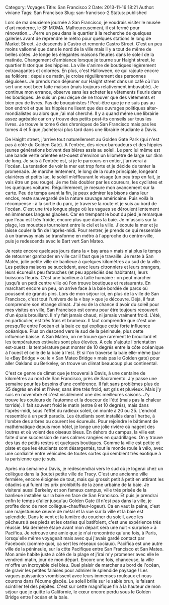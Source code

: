 Category: Voyages
Title: San Francisco 2
Date: 2013-11-16 18:21
Author: viviane
Tags: San Francisco
Slug: san-francisco-2
Status: published

Lors de ma deuxième journée à San Francisco, je voudrais visiter le musée d'art moderne, le SF MOMA. Malheureusement, il est fermé pour rénovation... J'erre un peu dans le quartier à la recherche de quelques galeries avant de reprendre le métro pour quelques stations le long de Market Street. Je descends à Castro et remonte Castro Street. C'est un peu moins vallonné que dans le nord de la ville mais il y a tout de même de belles côtes. Je longe les élégantes maisons fleuries dans le soleil de la matinée. Changement d'ambiance lorsque je tourne sur Haight street, le quartier historique des hippies. La ville s'anime de boutiques légèrement extravagantes et colorées. En plus, c'est Halloween, ce qui rajoute encore au folklore : depuis ce matin, je croise régulièrement des personnes déguisées. Je prends mon déjeuner sur Haight street dans un café où l'on sert une root beer faite maison (mais toujours relativement imbuvable). Je continue mon errance, observe sans les acheter les vêtements fleuris dans les boutiques. Je suis un peu déçue de ne trouver que des vêtements et bien peu de livres. Pas de bouquinistes ! Peut-être que je ne suis pas au bon endroit et que les hippies ne lisent que des ouvrages politiques alter-mondialistes ou alors que j'ai mal cherché. Il y a quand même une librairie assez agréable car on y trouve des petits post-its conseils sur tous les livres. Je trouve le tome 6 des chroniques de San Francisco mais pas les tomes 4 et 5 que j’achèterai plus tard dans une librairie étudiante à Davis.

De Haight street, j'arrive tout naturellement au Golden Gate Park (qui n'est pas à côté du Golden Gate). A l'entrée, des vieux baroudeurs et des hippies jeunes générations boivent des bières assis au soleil. Le parc lui même est une bande verte orientée est-ouest d'environ un kilomètre de large sur 4km de long. Je suis à l'entrée est, si je le parcours en entier, j'arriverai à l'océan. La tentation de voir la mer est trop forte et je décide de tenter la promenade. Je marche lentement, le long de la route principale, longeant clairières et petits lac, le soleil m’effleurant le visage (un peu trop en fait, je vais être un peu rouge). Je me fais doubler par les coureurs, les cyclistes et les quelques voitures. Régulièrement, je mesure mon avancement sur la carte. Peu de temps avant la fin, je peux admirer les bisons dans leur enclos, reste sauvegardé de la nature sauvage américaine. Puis voilà la récompense : à la sortie du parc, je traverse la route et je suis au bord de l'océan. C'est une très longue plage où les vagues se déroulent lentement en immenses langues glacées. Car en trempant le bout du pied je remarque que l'eau est très froide, encore plus que dans la baie. Je m'assois sur la plage, les mouettes tournoient entre le ciel et la ville. J'écoute la mer et je laisse couler la fin de l'après-midi. Pour rentrer, je prends ce qui ressemble à un tramway mais se transforme en métro à l'approche du centre-ville, puis je redescends avec le Bart vert San Mateo.

Je reste encore quelques jours dans la « bay area » mais n'ai plus le temps de retourner gambader en ville car il faut que je travaille. Je reste à San Matéo, jolie petite ville de banlieue à quelques kilomètres au sud de la ville. Les petites maisons se succèdent, avec leurs citronniers et leurs orangers, leurs écureuils peu farouches (et peu appréciés des habitants), leurs buissons fleuris. C'est une banlieue à taille humaine : on peut marcher jusqu'à un petit centre ville où l'on trouve boutiques et restaurants. En marchant encore un peu, on arrive face à la baie bordée de parcs où poussent de grands pins. Lors de mon séjour ici, en plus de la ville de San Francisco, c'est tout l'univers de la « bay » que je découvre. Déjà, il faut comprendre son étrange climat. J'ai eu de la chance d'avoir du soleil pour mes visites en ville, San Francisco est connu pour être toujours recouvert d'un épais brouillard. Il n'y fait jamais chaud, ni jamais vraiment froid. L'été, en particulier, est très frais et brumeux. Il faut comprendre que c'est une presqu'île entre l'océan et la baie ce qui explique cette forte influence océanique. Plus on descend vers le sud de la péninsule, plus cette influence baisse. A San Mateo, on ne trouve que rarement le brouillard et les températures estivales sont plus élevées. A cela s'ajoute l'orientation est-ouest : la température peut monter de 10 degrés entre la côte océanique à l'ouest et celle de la baie à l'est. Et si l'on traverse la baie elle-même (par le «Bay Bridge » ou le « San Mateo Bridge » mais pas le Golden gate) pour aller Oakland ou Berkeley, on trouve un climat beaucoup plus continental.

C'est ce genre de climat que je trouverai à Davis, à une centaine de kilomètres au nord de San Francisco, près de Sacramento. J'y passe une semaine pour les besoins d'une conférence. Il fait sans problèmes plus de 35 degrés en été et l'hiver, sans être très froid, est gris et pluvieux. Mais j'y suis en novembre et c'est visiblement une des meilleures saisons. J'y trouve les couleurs de l'automne et la douceur de l'été (mais pas la chaleur torride). Il fait souvent froid le matin (entre 8 et 10 degrés), mais dans l'après-midi, sous l'effet du radieux soleil, on monte à 20 ou 25. L'endroit ressemble à un petit paradis. Les étudiants sont installés dans l'herbe, à l'ombre des arbres ou courent les écureuils. Pour rejoindre le bâtiment de mathématique depuis mon hôtel, je longe une jolie rivière où nagent des loutres et où volent des oiseaux bleus. En dehors du campus, la ville est faite d'une succession de rues calmes rangées en quadrillages. On y trouve des tas de petits restos et quelques boutiques. Comme la ville est petite et plate et que les étudiants sont désargentés, tout le monde roule à vélo, avec une cordialité entre véhicules de toutes sortes qui semblent très exotique à la parisienne que je suis.

Après ma semaine à Davis, je redescendrai vers le sud où je logerai chez un collègue dans la (toute) petite ville de Tracy. C'est une ancienne ville fermière, encore éloignée de tout, mais qui grossit petit à petit en attirant les citadins qui fuient les prix prohibitifs de la zone urbaine de la baie. Je visiterai aussi Berkeley et son fameux campus, ville très prisée de la banlieue installée sur la baie en face de San Francisco. Et puis je prendrai enfin le temps d'aller jusqu'au Golden Gate (il n'est pas dans la ville, je profite donc de mon collègue-chauffeur-logeur). Ca en vaut la peine, c'est une majestueuse œuvre de métal et la vue sur la ville et la baie est splendide. Dans le vent et la lumière du coucher du soleil, avec les pêcheurs à ses pieds et les otaries qui batifolent, c'est une expérience très réussie. Ma dernière étape avant mon départ sera une nuit « surprise » à Pacifica. Je retrouve une amie que je n'ai rencontrée qu'une fois, à Paris, lorsqu'elle même voyageait mais avec qui j'avais gardé contact par Facebook (comme quoi, ça sert les réseaux sociaux). Pacifica est une autre ville de la péninsule, sur la côte Pacifique entre San Francisco et San Mateo. Mon amie habite juste à côté de la plage et j'irai m'y promener avec elle le vendredi matin, jour de mon départ. Encore une fois, chanceuse, la ville m'offre un incroyable ciel bleu. Quel plaisir de marcher au bord de l'océan, de gravir les petites falaises pour admirer le splendide paysage ! Les vagues puissantes vrombissent avec leurs immenses rouleaux et nous courons dans l'écume glacée. Le soleil brille sur le sable brun, le faisant scintiller tel des pépites. C'est sur cette magnifique fin à la hauteur de mon séjour que je quitte la Californie, le cœur encore perdu sous le Golden Bridge entre l'océan et la baie.